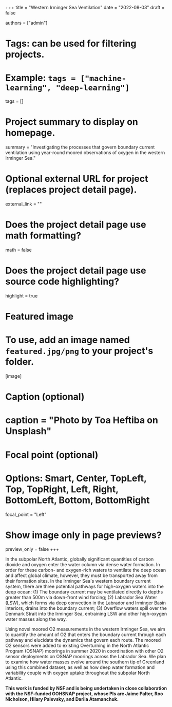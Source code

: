 
+++
title = "Western Irminger Sea Ventilation"
date = "2022-08-03"
draft = false

authors = ["admin"]

# Tags: can be used for filtering projects.
# Example: `tags = ["machine-learning", "deep-learning"]`
tags = []

# Project summary to display on homepage.
summary = "Investigating the processes that govern boundary current ventilation using year-round moored observations of oxygen in the western Irminger Sea."

# Optional external URL for project (replaces project detail page).
external_link = ""

# Does the project detail page use math formatting?
math = false

# Does the project detail page use source code highlighting?
highlight = true

# Featured image
# To use, add an image named `featured.jpg/png` to your project's folder. 
[image]
  # Caption (optional)
  # caption = "Photo by Toa Heftiba on Unsplash"

  # Focal point (optional)
  # Options: Smart, Center, TopLeft, Top, TopRight, Left, Right, BottomLeft, Bottom, BottomRight
  focal_point = "Left"

  # Show image only in page previews?
  preview_only = false
+++

In the subpolar North Atlantic, globally significant quantities of carbon dioxide and oxygen enter the water column via dense water formation. In order for these carbon- and oxygen-rich waters to ventilate the deep ocean and affect global climate, however, they must be transported away from their formation sites. In the Irminger Sea's western boundary current system, there are three potential pathways for high-oxygen waters into the deep ocean: (1) The boundary current may be ventilated directly to depths greater than 500m via down-front wind forcing; (2) Labrador Sea Water (LSW), which forms via deep convection in the Labrador and Irminger Basin interiors, drains into the boundary current; (3) Overflow waters spill over the Denmark Strait into the Irminger Sea, entraining LSW and other high-oxygen water masses along the way.

Using novel moored O2 measurements in the western Irminger Sea, we aim to quantify the amount of O2 that enters the boundary current through each pathway and elucidate the dynamics that govern each route. The moored O2 sensors were added to existing Overturning in the North Atlantic Program (OSNAP) moorings in summer 2020 in coordination with other O2 sensor deployments on OSNAP moorings across the Labrador Sea. We plan to examine how water masses evolve around the southern tip of Greenland using this combined dataset, as well as how deep water formation and variability couple with oxygen uptake throughout the subpolar North Atlantic.

**This work is funded by NSF and is being undertaken in close collaboration with the NSF-funded GOHSNAP project, whose PIs are Jaime Palter, Roo Nicholson, Hilary Palevsky, and Dariia Atamanchuk.**
